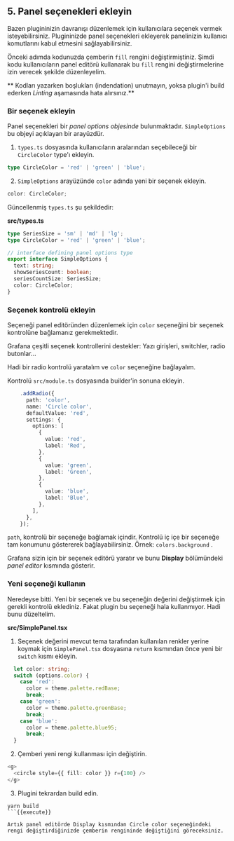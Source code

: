 ## 5. Panel seçenekleri ekleyin

Bazen plugininizin davranışı düzenlemek için kullanıcılara seçenek vermek isteyebilirsiniz. Plugininizde panel seçenekleri ekleyerek panelinizin kullanıcı komutlarını kabul etmesini sağlayabilirsiniz.

Önceki adımda kodunuzda çemberin `fill` rengini değiştirmiştiniz. Şimdi kodu kullanıcıların panel editörü kullanarak bu `fill` rengini değiştirmelerine izin verecek şekilde düzenleyelim.

** Kodları yazarken boşlukları (indendation) unutmayın, yoksa plugin'i build ederken *Linting* aşamasında hata alırsınız.**

### Bir seçenek ekleyin

Panel seçenekleri bir *panel options objesinde* bulunmaktadır. `SimpleOptions` bu objeyi açıklayan bir arayüzdür.

1. `types.ts` dosyasında kullanıcıların aralarından seçebileceği bir `CircleColor` type'ı ekleyin.
```typescript
type CircleColor = 'red' | 'green' | 'blue';
```
2. `SimpleOptions` arayüzünde `color` adında yeni bir seçenek ekleyin.
```typescript
color: CircleColor;
```

Güncellenmiş `types.ts` şu şekildedir:

**src/types.ts**

```typescript
type SeriesSize = 'sm' | 'md' | 'lg';
type CircleColor = 'red' | 'green' | 'blue';

// interface defining panel options type
export interface SimpleOptions {
  text: string;
  showSeriesCount: boolean;
  seriesCountSize: SeriesSize;
  color: CircleColor;
}
```

### Seçenek kontrolü ekleyin

Seçeneği panel editöründen düzenlemek için `color` seçeneğini bir seçenek kontrolüne bağlamanız gerekmektedir.

Grafana çeşitli seçenek kontrollerini destekler: Yazı girişleri, switchler, radio butonlar...

Hadi bir radio kontrolü yaratalım ve `color` seçeneğine bağlayalım.

Kontrolü `src/module.ts` dosyasında builder'in sonuna ekleyin.

```typescript
    .addRadio({
      path: 'color',
      name: 'Circle color',
      defaultValue: 'red',
      settings: {
        options: [
          {
            value: 'red',
            label: 'Red',
          },
          {
            value: 'green',
            label: 'Green',
          },
          {
            value: 'blue',
            label: 'Blue',
          },
        ],
      },
    });
```

`path`, kontrolü bir seçeneğe bağlamak içindir. Kontrolü iç içe bir seçeneğe tam konumunu göstererek bağlayabilirsiniz. Örnek: `colors.background` .

Grafana sizin için bir seçenek editörü yaratır ve bunu **Display** bölümündeki *panel editor* kısmında gösterir.

### Yeni seçeneği kullanın

Neredeyse bitti. Yeni bir seçenek ve bu seçeneğin değerini değiştirmek için gerekli kontrolü eklediniz. Fakat plugin bu seçeneği hala kullanmıyor. Hadi bunu düzeltelim.

**src/SimplePanel.tsx**

1. Seçenek değerini mevcut tema tarafından kullanılan renkler yerine koymak için `SimplePanel.tsx` dosyasına `return` kısmından önce yeni bir `switch` kısmı ekleyin.
```typescript
  let color: string;
  switch (options.color) {
    case 'red':
      color = theme.palette.redBase;
      break;
    case 'green':
      color = theme.palette.greenBase;
      break;
    case 'blue':
      color = theme.palette.blue95;
      break;
  }
```

2. Çemberi yeni rengi kullanması için değiştirin.
```typescript
<g>
  <circle style={{ fill: color }} r={100} />
</g>
```

3. Plugini tekrardan build edin.
```
yarn build
```{{execute}}

Artık panel editörde Display kısmından Circle color seçeneğindeki rengi değiştirdiğinizde çemberin rengininde değiştiğini göreceksiniz. 
